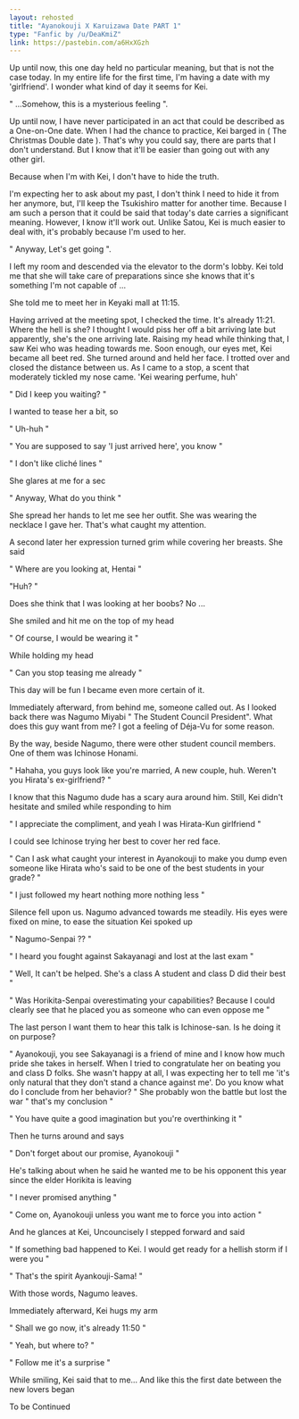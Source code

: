 ```yaml
---
layout: rehosted
title: "Ayanokouji X Karuizawa Date PART 1"
type: "Fanfic by /u/DeaKmiZ"
link: https://pastebin.com/a6HxXGzh
---
```

<p>Up until now, this one day held no particular meaning, but that is not the case today. In my entire life for the first time, I'm having a date with my 'girlfriend'. I wonder what kind of day it seems for Kei.</p>
<p>" ...Somehow, this is a mysterious feeling ".</p>
<p>Up until now, I have never participated in an act that could be described as a One-on-One date. When I had the chance to practice, Kei barged in ( The Christmas Double date ). That's why you could say, there are parts that I don't understand. But I know that it'll be easier than going out with any other girl.</p>
<p>Because when I'm with Kei, I don't have to hide the truth.</p>
<p>I'm expecting her to ask about my past, I don't think I need to hide it from her anymore, but, I'll keep the Tsukishiro matter for another time. Because I am such a person that it could be said that today's date carries a significant meaning. However, I know it'll work out. Unlike Satou, Kei is much easier to deal with, it's probably because I'm used to her.</p>
<p>" Anyway, Let's get going ".</p>
<p>I left my room and descended via the elevator to the dorm's lobby. Kei told me that she will take care of preparations since she knows that it's something I'm not capable of ...</p>
<p>She told me to meet her in Keyaki mall at 11:15.</p>
<p>Having arrived at the meeting spot, I checked the time. It's already 11:21. Where the hell is she? I thought I would piss her off a bit arriving late but apparently, she's the one arriving late. Raising my head while thinking that, I saw Kei who was heading towards me. Soon enough, our eyes met, Kei became all beet red. She turned around and held her face. I trotted over and closed the distance between us. As I came to a stop, a scent that moderately tickled my nose came. 'Kei wearing perfume, huh'</p>
<p>" Did I keep you waiting? "</p>
<p>I wanted to tease her a bit, so</p>
<p>" Uh-huh "</p>
<p>" You are supposed to say 'I just arrived here', you know "</p>
<p>" I don't like cliché lines "</p>
<p>She glares at me for a sec</p>
<p>" Anyway, What do you think "</p>
<p>She spread her hands to let me see her outfit. She was wearing the necklace I gave her. That's what caught my attention.</p>
<p>A second later her expression turned grim while covering her breasts. She said</p>
<p>" Where are you looking at, Hentai "</p>
<p>"Huh? "</p>
<p>Does she think that I was looking at her boobs? No ...</p>
<p>She smiled and hit me on the top of my head</p>
<p>" Of course, I would be wearing it "</p>
<p>While holding my head</p>
<p>" Can you stop teasing me already "</p>
<p>This day will be fun I became even more certain of it.</p>
<p>Immediately afterward, from behind me, someone called out. As I looked back there was Nagumo Miyabi " The Student Council President". What does this guy want from me? I got a feeling of Déja-Vu for some reason.</p>
<p>By the way, beside Nagumo, there were other student council members. One of them was Ichinose Honami.</p>
<p>" Hahaha, you guys look like you're married, A new couple, huh. Weren't you Hirata's ex-girlfriend? "</p>
<p>I know that this Nagumo dude has a scary aura around him. Still, Kei didn't hesitate and smiled while responding to him</p>
<p>" I appreciate the compliment, and yeah I was Hirata-Kun girlfriend "</p>
<p>I could see Ichinose trying her best to cover her red face.</p>
<p>" Can I ask what caught your interest in Ayanokouji to make you dump even someone like Hirata who's said to be one of the best students in your grade? "</p>
<p>" I just followed my heart nothing more nothing less "</p>
<p>Silence fell upon us. Nagumo advanced towards me steadily. His eyes were fixed on mine, to ease the situation Kei spoked up</p>
<p>" Nagumo-Senpai ?? "</p>
<p>" I heard you fought against Sakayanagi and lost at the last exam "</p>
<p>" Well, It can't be helped. She's a class A student and class D did their best "</p>
<p>" Was Horikita-Senpai overestimating your capabilities? Because I could clearly see that he placed you as someone who can even oppose me "</p>
<p>The last person I want them to hear this talk is Ichinose-san. Is he doing it on purpose?</p>
<p>" Ayanokouji, you see Sakayanagi is a friend of mine and I know how much pride she takes in herself. When I tried to congratulate her on beating you and class D folks. She wasn't happy at all, I was expecting her to tell me 'it's only natural that they don't stand a chance against me'. Do you know what do I conclude from her behavior? " She probably won the battle but lost the war " that's my conclusion "</p>
<p>" You have quite a good imagination but you're overthinking it "</p>
<p>Then he turns around and says</p>
<p>" Don't forget about our promise, Ayanokouji "</p>
<p>He's talking about when he said he wanted me to be his opponent this year since the elder Horikita is leaving</p>
<p>" I never promised anything "</p>
<p>" Come on, Ayanokouji unless you want me to force you into action "</p>
<p>And he glances at Kei, Uncouncisely I stepped forward and said</p>
<p>" If something bad happened to Kei. I would get ready for a hellish storm if I were you "</p>
<p>" That's the spirit Ayankouji-Sama! "</p>
<p>With those words, Nagumo leaves.</p>
<p>Immediately afterward, Kei hugs my arm</p>
<p>" Shall we go now, it's already 11:50 "</p>
<p>" Yeah, but where to? "</p>
<p>" Follow me it's a surprise "</p>
<p>While smiling, Kei said that to me... And like this the first date between the new lovers began</p>
<p>To be Continued</p>

